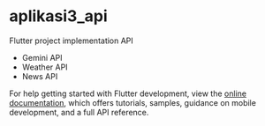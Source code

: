 # aplikasi3_api

Flutter project implementation API 
- Gemini API
- Weather API
- News API



For help getting started with Flutter development, view the
[online documentation](https://docs.flutter.dev/), which offers tutorials,
samples, guidance on mobile development, and a full API reference.
